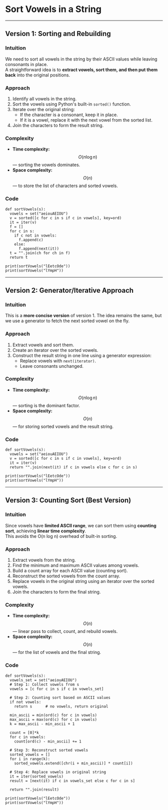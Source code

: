 # Sort Vowels in a String

---

## Version 1: Sorting and Rebuilding

### Intuition

We need to sort all vowels in the string by their ASCII values while leaving consonants in place.  
A straightforward idea is to **extract vowels, sort them, and then put them back** into the original positions.

### Approach

1. Identify all vowels in the string.
2. Sort the vowels using Python's built-in `sorted()` function.
3. Iterate over the original string:
   - If the character is a consonant, keep it in place.
   - If it is a vowel, replace it with the next vowel from the sorted list.
4. Join the characters to form the result string.

### Complexity

- **Time complexity:** $$O(n \log n)$$ — sorting the vowels dominates.
- **Space complexity:** $$O(n)$$ — to store the list of characters and sorted vowels.

### Code

```
def sortVowels(s):
  vowels = set("aeiouAEIOU")
  v = sorted([c for c in s if c in vowels], key=ord)
  it = iter(v)
  f = []
  for c in s:
    if c not in vowels:
      f.append(c)
    else:
      f.append(next(it))
  t = "".join(ch for ch in f)
  return t

print(sortVowels("lEetcOde"))
print(sortVowels("lYmpH"))
```

---

## Version 2: Generator/Iterative Approach

### Intuition

This is a **more concise version** of version 1. The idea remains the same, but we use a generator to fetch the next sorted vowel on the fly.

### Approach

1. Extract vowels and sort them.
2. Create an iterator over the sorted vowels.
3. Construct the result string in one line using a generator expression:
   - Replace vowels with `next(iterator)`.
   - Leave consonants unchanged.

### Complexity

- **Time complexity:** $$O(n \log n)$$ — sorting is the dominant factor.
- **Space complexity:** $$O(n)$$ — for storing sorted vowels and the result string.

### Code

```
def sortVowels(s):
  vowels = set("aeiouAEIOU")
  v = sorted([c for c in s if c in vowels], key=ord)
  it = iter(v)
  return "".join(next(it) if c in vowels else c for c in s)

print(sortVowels("lEetcOde"))
print(sortVowels("lYmpH"))
```

---

## Version 3: Counting Sort (Best Version)

### Intuition

Since vowels have **limited ASCII range**, we can sort them using **counting sort**, achieving **linear time complexity**.  
This avoids the O(n log n) overhead of built-in sorting.

### Approach

1. Extract vowels from the string.
2. Find the minimum and maximum ASCII values among vowels.
3. Build a count array for each ASCII value (counting sort).
4. Reconstruct the sorted vowels from the count array.
5. Replace vowels in the original string using an iterator over the sorted vowels.
6. Join the characters to form the final string.

### Complexity

- **Time complexity:** $$O(n)$$ — linear pass to collect, count, and rebuild vowels.
- **Space complexity:** $$O(n)$$ — for the list of vowels and the final string.

### Code

```
def sortVowels(s):
  vowels_set = set("aeiouAEIOU")
  # Step 1: Collect vowels from s
  vowels = [c for c in s if c in vowels_set]

  # Step 2: Counting sort based on ASCII values
  if not vowels:
    return s      # no vowels, return original

  min_ascii = min(ord(c) for c in vowels)
  max_ascii = max(ord(c) for c in vowels)
  k = max_ascii - min_ascii + 1

  count = [0]*k
  for c in vowels:
    count[ord(c) - min_ascii] += 1

  # Step 3: Reconstruct sorted vowels
  sorted_vowels = []
  for i in range(k):
    sorted_vowels.extend([chr(i + min_ascii)] * count[i])

  # Step 4: Replace vowels in original string
  it = iter(sorted_vowels)
  result = [next(it) if c in vowels_set else c for c in s]

  return "".join(result)

print(sortVowels("lEetcOde"))
print(sortVowels("lYmpH"))
```
